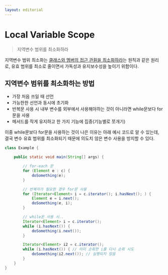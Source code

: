 ```yaml
---
layout: editorial
---
```


# Local Variable Scope

> 지역변수 범위를 최소화하라

지역변수 범위 최소화는 [클래스와 멤버의 접근 관훤을 최소화하라](item15.md)는 원칙과 같은 원리로, 유효 범위를 최소로 줄이면서 가독성과 유지보수성을 높이기 위함이다.

## 지역변수 범위를 최소화하는 방법

- 가장 처음 쓰일 때 선언
- 가능한한 선언과 동시에 초기화
- 반복문 사용 시 내부 변수를 외부에서 사용해야하는 것이 아니라면 while문보다 for문을 사용
- 메서드를 작게 유지하고 한 가지 기능에 집중(기능별로 쪼개기)

이중 while문보다 for문을 사용하는 것이 나은 이유는 아래 예시 코드로 알 수 있는데, 결국 변수 유효 범위를 최소화되기 때문에 의도치 않은 변수 사용을 방지할 수 있다.

```java
class Example {

    public static void main(String[] args) {

        // for-each 문
        for (Element e : c) {
            doSomething(e);
        }

        // 반복자가 필요한 경우 for문 사용 
        for (Iterator<Element> i = c.iterator(); i.hasNext(); ) {
            Element e = i.next();
            doSomething(e, i);
        }

        // while문 사용 시..
        Iterator<Element> i = c.iterator();
        while (i.hasNext()) {
            doSomething(i.next());
        }

        Iterator<Element> i2 = c.iterator();
        while (i.hasNext()) { // 이미 순회한 i를 다시 순회 시도
            doSomething(i2.next()); // 실행되지 않음
        }
    }
}
```
